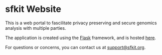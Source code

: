 # sfkit Website

This is a web portal to fascilitate privacy preserving and secure genomics analysis with multiple parties.

The application is created using the [Flask](https://flask.palletsprojects.com/) framework, and is hosted [here](https://sfkit.org/).

For questions or concerns, you can contact us at support@sfkit.org.
